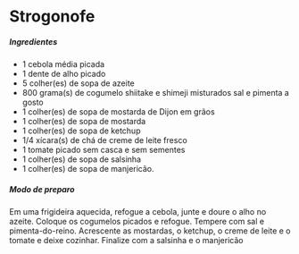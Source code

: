 # Strogonofe
##### Ingredientes
* 1 cebola média picada
* 1 dente de alho picado
* 5 colher(es) de sopa de azeite
* 800 grama(s) de cogumelo shiitake e shimeji misturados sal e pimenta a gosto
* 1 colher(es) de sopa de mostarda de Dijon em grãos
* 1 colher(es) de sopa de mostarda
* 1 colher(es) de sopa de ketchup
* 1/4 xícara(s) de chá de creme de leite fresco
* 1 tomate picado sem casca e sem sementes
* 1 colher(es) de sopa de salsinha
* 1 colher(es) de sopa de manjericão.

##### Modo de preparo
Em uma frigideira aquecida, refogue a cebola, junte e doure o alho no azeite. Coloque os cogumelos picados e refogue. Tempere com sal e pimenta-do-reino. Acrescente as mostardas, o ketchup, o creme de leite e o tomate e deixe cozinhar. Finalize com a salsinha e o manjericão